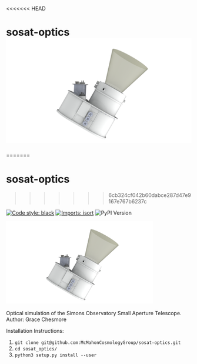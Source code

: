 <<<<<<< HEAD
# sosat-optics ![alt text](https://github.com/McMahonCosmologyGroup/sosat-optics/blob/main/figures/LASC_External_HQ_20180328_2.png?raw=true)
=======
# sosat-optics
>>>>>>> 6cb324cf042b60dabce287d47e9167e767b6237c

[![Code style: black](https://img.shields.io/badge/code%20style-black-000000.svg)](https://github.com/psf/black) [![Imports: isort](https://img.shields.io/badge/%20imports-isort-%231674b1?style=flat&labelColor=ef8336)](https://pycqa.github.io/isort/) <img alt="PyPI Version" src="https://warehouse-camo.ingress.cmh1.psfhosted.org/de2d976dc35330a8bcb0ea60aac0d455efcb09b0/68747470733a2f2f696d672e736869656c64732e696f2f707970692f762f6175746f706570382e737667">

<img src="https://github.com/McMahonCosmologyGroup/sosat-optics/blob/main/figures/LASC_External_HQ_20180328_2.png?raw=true" alt="drawing" width="400"/>

Optical simulation of the Simons Observatory Small Aperture Telescope. <br />
Author: Grace Chesmore

Installation Instructions:

1. `git clone git@github.com:McMahonCosmologyGroup/sosat-optics.git`
2. `cd sosat_optics/`
3. `python3 setup.py install --user`

